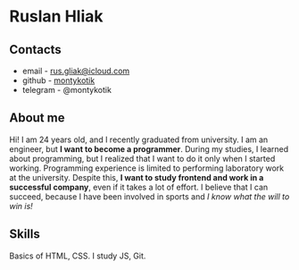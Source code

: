 # Ruslan Hliak

## Contacts
* email - rus.gliak@icloud.com
* github - [montykotik](https://github.com/montykotik)
* telegram - @montykotik

## About me
Hi! I am 24 years old, and I recently graduated from university. 
I am an engineer, but **I want to become a programmer**.
During my studies, I learned about programming, but I realized that I want to do it only when I started working. 
Programming experience is limited to performing laboratory work at the university.
Despite this, **I want to study frontend and work in a successful company**, even if it takes a lot of effort.
I believe that I can succeed, because I have been involved in sports and *I know what the will to win is!*

## Skills
Basics of HTML, CSS. I study JS, Git.
